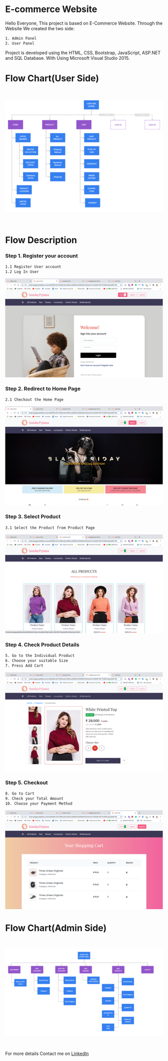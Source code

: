 # E-commerce Website

Hello Everyone, This project is based on E-Commerce Website. Through the Website We created the two side: 
```
1. Admin Panel
2. User Panel
```
Project is developed using the HTML, CSS, Bootstrap, JavaScript, ASP.NET and SQL Database. With Using Microsoft Visual Studio 2015.

# Flow Chart(User Side)
<br>
<p align="center">
  <img src="docs/flow-chart-user-side.png">
</p>
<br>

# Flow Description
### Step 1. Register your account
```
1.1 Register User account
1.2 Log In User
```
![packageFile](/docs/log-in.png)


### Step 2. Redirect to Home Page
```
2.1 Checkout the Home Page
```
![packageFile](/docs/index.png)


### Step 3. Select Product
```
3.1 Select the Product from Product Page
```
![packageFile](/docs/productpage.png)


### Step 4. Check Product Details
```
5. Go to the Individual Product
6. Choose your suitable Size
7. Press Add Cart
```
![packageFile](/docs/singleproduct.png)


### Step 5. Checkout
```
8. Go to Cart
9. Check your Total Amount
10. Choose your Payment Method
```
![packageFile](/docs/cartpage.png)

# Flow Chart(Admin Side)
<br>
<p align="center">
  <img src="docs/flow-chart-admin-side.png">
</p>
<br>

For more details Contact me on [LinkedIn](https://www.linkedin.com/in/harit-makwana-24498818b/)

